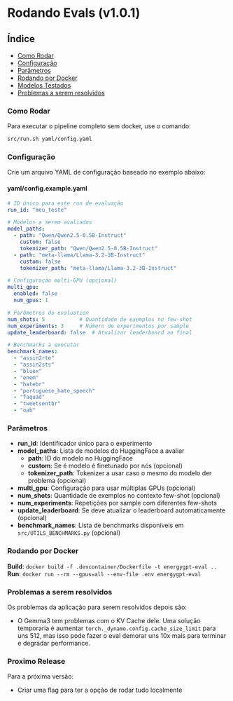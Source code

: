 # Rodando Evals (v1.0.1)


## Índice
- [Como Rodar](#como-rodar)
- [Configuração](#configuração)
- [Parâmetros](#parâmetros)
- [Rodando por Docker](#rodando-por-docker)
- [Modelos Testados](#modelos-testados)
- [Problemas a serem resolvidos](#problemas-a-serem-resolvidos)


### Como Rodar

Para executar o pipeline completo sem docker, use o comando:

```bash
src/run.sh yaml/config.yaml
```


### Configuração

Crie um arquivo YAML de configuração baseado no exemplo abaixo:

#### yaml/config.example.yaml
```yaml
# ID único para este run de evaluação
run_id: "meu_teste"

# Modelos a serem avaliados
model_paths:
  - path: "Qwen/Qwen2.5-0.5B-Instruct"
    custom: false
    tokenizer_path: "Qwen/Qwen2.5-0.5B-Instruct"
  - path: "meta-llama/Llama-3.2-3B-Instruct"
    custom: false
    tokenizer_path: "meta-llama/Llama-3.2-3B-Instruct"

# Configuração multi-GPU (opcional)
multi_gpu:
  enabled: false
  num_gpus: 1

# Parâmetros do evaluation
num_shots: 5           # Quantidade de exemplos no few-shot
num_experiments: 3     # Número de experimentos por sample
update_leaderboard: false  # Atualizar leaderboard ao final

# Benchmarks a executar
benchmark_names:
  - "assin2rte"
  - "assin2sts"
  - "bluex"
  - "enem"
  - "hatebr"
  - "portuguese_hate_speech"
  - "faquad"
  - "tweetsentbr"
  - "oab"
```


### Parâmetros

- **run_id**: Identificador único para o experimento
- **model_paths**: Lista de modelos do HuggingFace a avaliar
  - **path**: ID do modelo no HuggingFace
  - **custom**: Se é modelo é finetunado por nós (opcional)
  - **tokenizer_path**: Tokenizer a usar caso o mesmo do modelo der problema (opcional)
- **multi_gpu**: Configuração para usar múltiplas GPUs (opcional)
- **num_shots**: Quantidade de exemplos no contexto few-shot (opcional)
- **num_experiments**: Repetições por sample com diferentes few-shots
- **update_leaderboard**: Se deve atualizar o leaderboard automaticamente (opcional)
- **benchmark_names**: Lista de benchmarks disponíveis em `src/UTILS_BENCHMARKS.py` (opcional)


### Rodando por Docker

**Build**: `docker build -f .devcontainer/Dockerfile -t energygpt-eval ..`
**Run**: `docker run --rm --gpus=all --env-file .env energygpt-eval`


### Problemas a serem resolvidos

Os problemas da aplicação para serem resolvidos depois são:
- O Gemma3 tem problemas com o KV Cache dele. Uma solução temporaria é aumentar `torch._dynamo.config.cache_size_limit` para uns 512, mas isso pode fazer o eval demorar uns 10x mais para terminar e degradar performance.


### Proximo Release

Para a próxima versão:
- Criar uma flag para ter a opção de rodar tudo localmente

